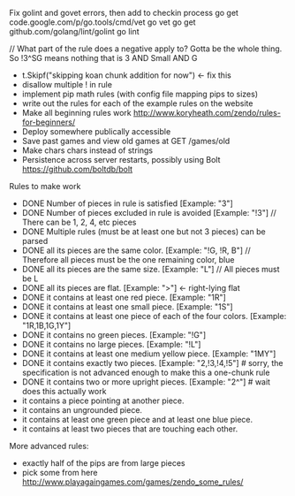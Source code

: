Fix golint and govet errors, then add to checkin process
go get code.google.com/p/go.tools/cmd/vet
go vet
go get github.com/golang/lint/golint
go lint

// What part of the rule does a negative apply to? Gotta be the whole thing. So !3^SG means nothing that is 3 AND Small AND G

- t.Skipf("skipping koan chunk addition for now") <- fix this
- disallow multiple ! in rule
- implement pip math rules (with config file mapping pips to sizes)
- write out the rules for each of the example rules on the website
- Make all beginning rules work http://www.koryheath.com/zendo/rules-for-beginners/
- Deploy somewhere publically accessible
- Save past games and view old games at GET /games/old
- Make chars chars instead of strings
- Persistence across server restarts, possibly using Bolt https://github.com/boltdb/bolt

Rules to make work

- DONE Number of pieces in rule is satisfied [Example: "3"]
- DONE Number of pieces excluded in rule is avoided [Example: "!3"] // There can be 1, 2, 4, etc pieces
- DONE Multiple rules (must be at least one but not 3 pieces) can be parsed
- DONE all its pieces are the same color. [Example: "!G, !R, B"] // Therefore all pieces must be the one remaining color, blue
- DONE all its pieces are the same size. [Example: "L"] // All pieces must be L
- DONE all its pieces are flat. [Example: ">"] <- right-lying flat
- DONE it contains at least one red piece. [Example: "1R"]
- DONE it contains at least one small piece. [Example: "1S"]
- DONE it contains at least one piece of each of the four colors. [Example: "1R,1B,1G,1Y"] 
- DONE it contains no green pieces. [Example: "!G"]
- DONE it contains no large pieces. [Example: "!L"]
- DONE it contains at least one medium yellow piece. [Example: "1MY"]
- DONE it contains exactly two pieces. [Example: "2,!3,!4,!5"] # sorry, the specification is not advanced enough to make this a one-chunk rule
- DONE it contains two or more upright pieces. [Example: "2^"] # wait does this actually work
- it contains a piece pointing at another piece.
- it contains an ungrounded piece.
- it contains at least one green piece and at least one blue piece.
- it contains at least two pieces that are touching each other.

More advanced rules:
- exactly half of the pips are from large pieces
- pick some from here http://www.playagaingames.com/games/zendo_some_rules/

